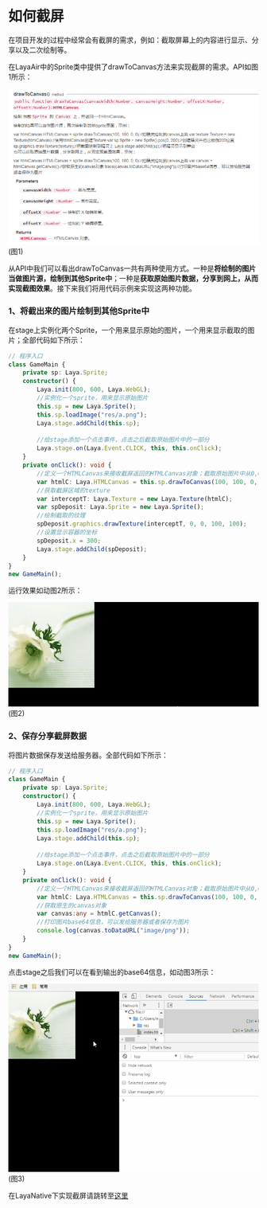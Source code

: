 # 如何截屏

在项目开发的过程中经常会有截屏的需求，例如：截取屏幕上的内容进行显示、分享以及二次绘制等。

在LayaAir中的Sprite类中提供了drawToCanvas方法来实现截屏的需求。API如图1所示：

![1](img\1.png)(图1)

从API中我们可以看出drawToCanvas一共有两种使用方式。一种是**将绘制的图片当做图片源，绘制到其他Sprite中**；一种是**获取原始图片数据，分享到网上，从而实现截图效果**。接下来我们将用代码示例来实现这两种功能。

### 1、将截出来的图片绘制到其他Sprite中

在stage上实例化两个Sprite，一个用来显示原始的图片，一个用来显示截取的图片；全部代码如下所示：

```typescript
// 程序入口
class GameMain {
    private sp: Laya.Sprite;
    constructor() {
        Laya.init(800, 600, Laya.WebGL);
        //实例化一个sprite，用来显示原始图片
        this.sp = new Laya.Sprite();
        this.sp.loadImage("res/a.png");
        Laya.stage.addChild(this.sp);

        //给stage添加一个点击事件，点击之后截取原始图片中的一部分
        Laya.stage.on(Laya.Event.CLICK, this, this.onClick);
    }
    private onClick(): void {
        //定义一个HTMLCanvas来接收截屏返回的HTMLCanvas对象；截取原始图片中从0,0坐标开始的100*100部分图片
        var htmlC: Laya.HTMLCanvas = this.sp.drawToCanvas(100, 100, 0, 0);
        //获取截屏区域的texture
        var interceptT: Laya.Texture = new Laya.Texture(htmlC);
        var spDeposit: Laya.Sprite = new Laya.Sprite();
        //绘制截取的纹理
        spDeposit.graphics.drawTexture(interceptT, 0, 0, 100, 100);
        //设置显示容器的坐标
        spDeposit.x = 300;
        Laya.stage.addChild(spDeposit);
    }
}
new GameMain();
```

运行效果如动图2所示：

![2](img\2.gif)(图2)



### 2、保存分享截屏数据

将图片数据保存发送给服务器。全部代码如下所示：

```typescript
// 程序入口
class GameMain {
    private sp: Laya.Sprite;
    constructor() {
        Laya.init(800, 600, Laya.WebGL);
        //实例化一个sprite，用来显示原始图片
        this.sp = new Laya.Sprite();
        this.sp.loadImage("res/a.png");
        Laya.stage.addChild(this.sp);

        //给stage添加一个点击事件，点击之后截取原始图片中的一部分
        Laya.stage.on(Laya.Event.CLICK, this, this.onClick);
    }
    private onClick(): void {
        //定义一个HTMLCanvas来接收截屏返回的HTMLCanvas对象；截取原始图片中从0,0坐标开始的100*100部分图片
        var htmlC: Laya.HTMLCanvas = this.sp.drawToCanvas(100, 100, 0, 0);
        //获取原生的canvas对象
        var canvas:any = htmlC.getCanvas();
        //打印图片base64信息，可以发给服务器或者保存为图片
        console.log(canvas.toDataURL("image/png"));
    }
}
new GameMain();
```

点击stage之后我们可以在看到输出的base64信息，如动图3所示：

![3](img\3.gif)(图3)



在LayaNative下实现截屏请跳转至[这里](https://ldc.layabox.com/doc/?nav=zh-ts-7-2-7)